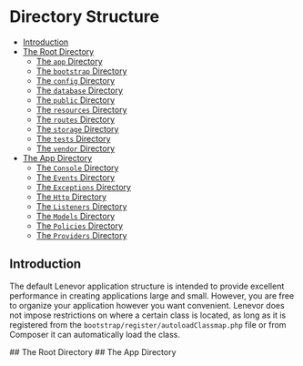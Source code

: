 # Directory Structure

- [Introduction](#introduction)
- [The Root Directory](#the-root-directory)
    - [The `app` Directory](#the-root-app-directory)
    - [The `bootstrap` Directory](#the-bootstrap-directory)
    - [The `config` Directory](#the-config-directory)
    - [The `database` Directory](#the-database-directory)
    - [The `public` Directory](#the-public-directory)
    - [The `resources` Directory](#the-resources-directory)
    - [The `routes` Directory](#the-routes-directory)
    - [The `storage` Directory](#the-storage-directory)
    - [The `tests` Directory](#the-tests-directory)
    - [The `vendor` Directory](#the-vendor-directory)
- [The App Directory](the-app-directory)
    - [The `Console` Directory](#the-console-directory)
    - [The `Events` Directory](#the-events-directory)
    - [The `Exceptions` Directory](#the-exceptions-directory)
    - [The `Http` Directory](#the-http-directory)
    - [The `Listeners` Directory](#the-listeners-directory)
    - [The `Models` Directory](#the-models-directory)
    - [The `Policies` Directory](#the-policies-directory)
    - [The `Providers` Directory](#the-providers-directory)

<a name="introduction"></a>
## Introduction

The default Lenevor application structure  is intended to provide excellent performance in creating applications large and small. However, you are free to organize your application however you want convenient. Lenevor does not impose restrictions on where a certain class is located, as long as it is registered from the `bootstrap/register/autoloadClassmap.php` file or from Composer it can automatically load the class.

<a name="the-root-directory">
## The Root Directory

<a name="the-app-directory">
## The App Directory